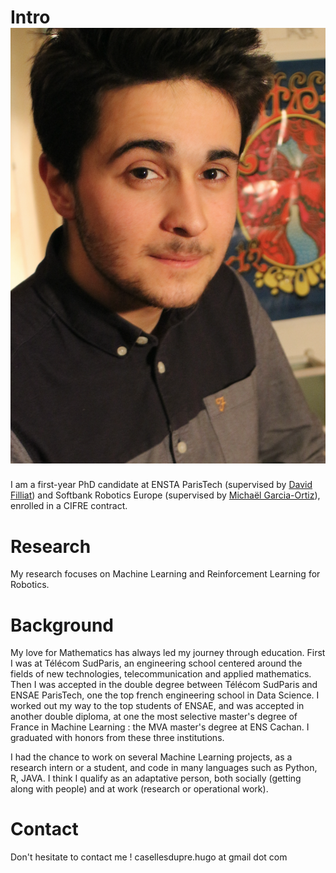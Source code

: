 # Intro ![photo](https://github.com/Caselles/caselles.github.io/blob/master/photo_these.png)

I am a first-year PhD candidate at ENSTA ParisTech (supervised by [David Filliat](http://perso.ensta-paristech.fr/~filliat/fr/)) and Softbank Robotics Europe (supervised by [Michaël Garcia-Ortiz](https://www.researchgate.net/profile/Michael_Garcia_Ortiz)), enrolled in a CIFRE contract. 

# Research

My research focuses on Machine Learning and Reinforcement Learning for Robotics. 

# Background

My love for Mathematics has always led my journey through education. First I was at Télécom SudParis, an engineering school centered around the fields of new technologies, telecommunication and applied mathematics. Then I was accepted in the double degree between Télécom SudParis and ENSAE ParisTech, one the top french engineering school in Data Science. I worked out my way to the top students of ENSAE, and was accepted in another double diploma, at one the most selective master's degree of France in Machine Learning : the MVA master's degree at ENS Cachan. I graduated with honors from these three institutions.

I had the chance to work on several Machine Learning projects, as a research intern or a student, and code in many languages such as Python, R, JAVA. I think I qualify as an adaptative person, both socially (getting along with people) and at work (research or operational work).

# Contact

Don't hesitate to contact me ! casellesdupre.hugo at gmail dot com
